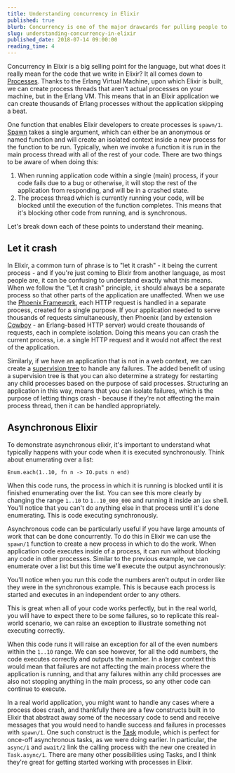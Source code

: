```yaml
---
title: Understanding concurrency in Elixir
published: true
blurb: Concurrency is one of the major drawcards for pulling people to the Elixir language. In this article I explain how to use concurrency at it's lowest level - with Processes.
slug: understanding-concurrency-in-elixir
published_date: 2018-07-14 09:00:00
reading_time: 4
---
```


Concurrency in Elixir is a big selling point for the language, but what does it really mean for the code that we write in Elixir? It all comes down to [Processes](https://hexdocs.pm/elixir/Process.html). Thanks to the Erlang Virtual Machine, upon which Elixir is built, we can create process threads that aren't actual processes on your machine, but in the Erlang VM. This means that in an Elixir application we can create thousands of Erlang processes without the application skipping a beat.

One function that enables Elixir developers to create processes is `spawn/1`. [Spawn](https://hexdocs.pm/elixir/Kernel.html#spawn/1) takes a single argument, which can either be an anonymous or named function and will create an isolated context inside a new process for the function to be run. Typically, when we invoke a function it is run in the main process thread with all of the rest of your code. There are two things to be aware of when doing this:
1. When running application code within a single (main) process, if your code fails due to a bug or otherwise, it will stop the rest of the application from responding, and will be in a crashed state.
2. The process thread which is currently running your code, will be blocked until the execution of the function completes. This means that it's blocking other code from running, and is synchronous.

Let's break down each of these points to understand their meaning.

## Let it crash
In Elixir, a common turn of phrase is to "let it crash" - it being the current process - and if you're just coming to Elixir from another language, as most people are, it can be confusing to understand exactly what this means. When we follow the "Let it crash" principle, `it` should always be a separate process so that other parts of the application are unaffected. When we use the [Phoenix Framework](http://phoenixframework.org), each HTTP request is handled in a separate process, created for a single purpose. If your application needed to serve thousands of requests simultaneously, then Phoenix (and by extension [Cowboy](https://github.com/ninenines/cowboy) - an Erlang-based HTTP server) would create thousands of requests, each in complete isolation.
Doing this means you can crash the current process, i.e. a single HTTP request and it would not affect the rest of the application. 

Similarly, if we have an application that is not in a web context, we can create a [supervision tree](https://elixir-lang.org/getting-started/mix-otp/supervisor-and-application.html) to handle any failures. The added benefit of using a supervision tree is that you can also determine a strategy for restarting any child processes based on the purpose of said processes. Structuring an application in this way, means that you can isolate failures, which is the purpose of letting things crash - because if they're not affecting the main process thread, then it can be handled appropriately.

## Asynchronous Elixir
To demonstrate asynchronous elixir, it's important to understand what typically happens with your code when it is executed synchronously. Think about enumerating over a list:

```
Enum.each(1..10, fn n -> IO.puts n end)
```

When this code runs, the process in which it is running is blocked until it is finished enumerating over the list. You can see this more clearly by changing the range `1..10` to `1..10_000_000` and running it inside an `iex` shell. You'll notice that you can't do anything else in that process until it's done enumerating. This is code executing synchronously.

Asynchronous code can be particularly useful if you have large amounts of work that can be done concurrently. To do this in Elixir we can use the `spawn/1` function to create a new process in which to do the work. When application code executes inside of a process, it can run without blocking any code in other processes.
Similar to the previous example, we can enumerate over a list but this time we'll execute the output asynchronously:

<script src="https://gist.github.com/jackmarchant/e44d49c25a5c34c35c463b8a9d515e9b.js"></script>

You'll notice when you run this code the numbers aren't output in order like they were in the synchronous example. This is because each process is started and executes in an independent order to any others. 

This is great when all of your code works perfectly, but in the real world, you will have to expect there to be some failures, so to replicate this real-world scenario, we can raise an exception to illustrate something not executing correctly.

<script src="https://gist.github.com/jackmarchant/5c0ae78ba78a8e411cd6912d0a765988.js"></script>

When this code runs it will raise an exception for all of the even numbers within the `1..10` range. We can see however, for all the odd numbers, the code executes correctly and outputs the number. In a larger context this would mean that failures are not affecting the main process where the application is running, and that any failures within any child processes are also not stopping anything in the main process, so any other code can continue to execute.

In a real world application, you might want to handle any cases where a process does crash, and thankfully there are a few constructs built in to Elixir that abstract away some of the necessary code to send and receive messages that you would need to handle success and failures in processes with `spawn/1`. One such construct is the [Task](https://hexdocs.pm/elixir/Task.html) module, which is perfect for once-off asynchronous tasks, as we were doing earlier. In particular, the `async/1` and `await/2` link the calling process with the new one created in `Task.async/1`. 
There are many other possibilities using Tasks, and I think they're great for getting started working with processes in Elixir.
